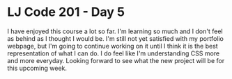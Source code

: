 # LJ Code 201 - Day 5

I have enjoyed this course a lot so far. I'm learning so much and I don't feel as behind as I thought I would be. I'm still not yet satisfied with my portfolio webpage, but I'm going to continue working on it until I think it is the best representation of what I can do. I do feel like I'm understanding CSS more and more everyday. Looking forward to see what the new project will be for this upcoming week.